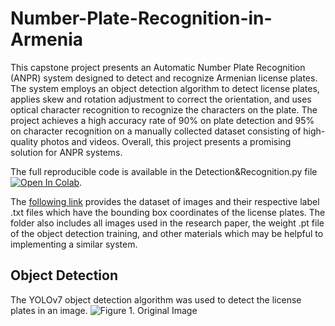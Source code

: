 # Number-Plate-Recognition-in-Armenia

This capstone project presents an Automatic Number Plate Recognition (ANPR) system designed to detect and 
recognize Armenian license plates. The system employs an object detection algorithm to detect license plates, 
applies skew and rotation adjustment to correct the orientation, and uses optical character recognition to recognize 
the characters on the plate. The project achieves a high accuracy rate of 90% on plate detection and 95% on 
character recognition on a manually collected dataset consisting of high-quality photos and videos. Overall, 
this project presents a promising solution for ANPR systems.

The full reproducible code is available in the Detection&Recognition.py file
[![Open In Colab](https://colab.research.google.com/assets/colab-badge.svg)](https://colab.research.google.com/drive/1vFEyAeCmFb8QFZWE57XC9f177INedpqh?usp=sharing). 

The [following link](https://drive.google.com/drive/folders/1n1fak5Y7me_ifWcE9PARYmaqWE6sw-e-?usp=share_link) provides the dataset of images and their respective label .txt files which have the bounding box coordinates of 
the license plates. The folder also includes all images used in the research paper, the weight .pt file of the object detection training,
and other materials which may be helpful to implementing a similar system. 

## Object Detection

The YOLOv7 object detection algorithm was used to detect the license plates in an image. 
![Figure 1. Original Image](https://drive.google.com/file/d/1RAIC18q_jIc5eMi63vKRrD9lEmm2lxwu/view?usp=share_link)



